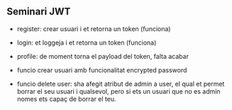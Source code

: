 ## Seminari JWT

- register: crear usuari i et retorna un token (funciona)

- login: et loggeja i et retorna un token (funciona)

- profile: de moment torna el payload del token, falta acabar

- funcio crear usuari amb funcionalitat encrypted password

- funcio delete user: sha afegit atribut de admin a user, el qual et permet borrar el seu usuari i qualsevol, pero si ets un usuari que no es admin nomes ets capaç de borrar el teu.
